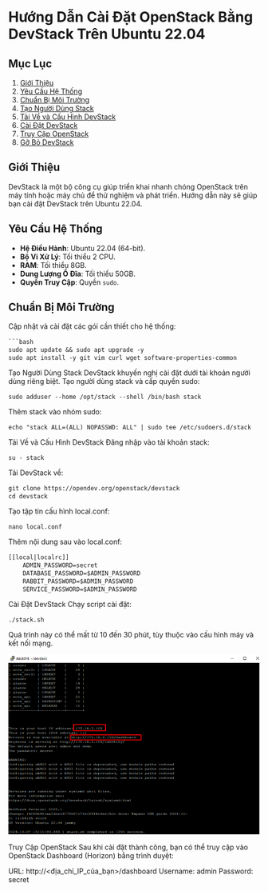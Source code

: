 # Hướng Dẫn Cài Đặt OpenStack Bằng DevStack Trên Ubuntu 22.04

## Mục Lục
1. [Giới Thiệu](#giới-thiệu)
2. [Yêu Cầu Hệ Thống](#yêu-cầu-hệ-thống)
3. [Chuẩn Bị Môi Trường](#chuẩn-bị-môi-trường)
4. [Tạo Người Dùng Stack](#tạo-người-dùng-stack)
5. [Tải Về và Cấu Hình DevStack](#tải-về-và-cấu-hình-devstack)
6. [Cài Đặt DevStack](#cài-đặt-devstack)
7. [Truy Cập OpenStack](#truy-cập-openstack)
8. [Gỡ Bỏ DevStack](#gỡ-bỏ-devstack)

## Giới Thiệu
DevStack là một bộ công cụ giúp triển khai nhanh chóng OpenStack trên máy tính hoặc máy chủ để thử nghiệm và phát triển. Hướng dẫn này sẽ giúp bạn cài đặt DevStack trên Ubuntu 22.04.

## Yêu Cầu Hệ Thống
- **Hệ Điều Hành**: Ubuntu 22.04 (64-bit).
- **Bộ Vi Xử Lý**: Tối thiểu 2 CPU.
- **RAM**: Tối thiểu 8GB.
- **Dung Lượng Ổ Đĩa**: Tối thiểu 50GB.
- **Quyền Truy Cập**: Quyền `sudo`.

## Chuẩn Bị Môi Trường
Cập nhật và cài đặt các gói cần thiết cho hệ thống:

    ```bash
    sudo apt update && sudo apt upgrade -y
    sudo apt install -y git vim curl wget software-properties-common
Tạo Người Dùng Stack
DevStack khuyến nghị cài đặt dưới tài khoản người dùng riêng biệt. Tạo người dùng stack và cấp quyền sudo:

    sudo adduser --home /opt/stack --shell /bin/bash stack
Thêm stack vào nhóm sudo:

    echo "stack ALL=(ALL) NOPASSWD: ALL" | sudo tee /etc/sudoers.d/stack
Tải Về và Cấu Hình DevStack
Đăng nhập vào tài khoản stack:

    su - stack
Tải DevStack về:

    git clone https://opendev.org/openstack/devstack
    cd devstack
Tạo tập tin cấu hình local.conf:

    nano local.conf
Thêm nội dung sau vào local.conf:

    [[local|localrc]]
        ADMIN_PASSWORD=secret
        DATABASE_PASSWORD=$ADMIN_PASSWORD
        RABBIT_PASSWORD=$ADMIN_PASSWORD
        SERVICE_PASSWORD=$ADMIN_PASSWORD

Cài Đặt DevStack
Chạy script cài đặt:

    ./stack.sh
Quá trình này có thể mất từ 10 đến 30 phút, tùy thuộc vào cấu hình máy và kết nối mạng.

![Command Prompt](https://github.com/cuongnvvietis/NhanHoa/blob/main/Docs/Picture/Openstack/Screenshot_23.png) 

Truy Cập OpenStack
Sau khi cài đặt thành công, bạn có thể truy cập vào OpenStack Dashboard (Horizon) bằng trình duyệt:

URL: http://<địa_chỉ_IP_của_bạn>/dashboard
Username: admin
Password: secret

